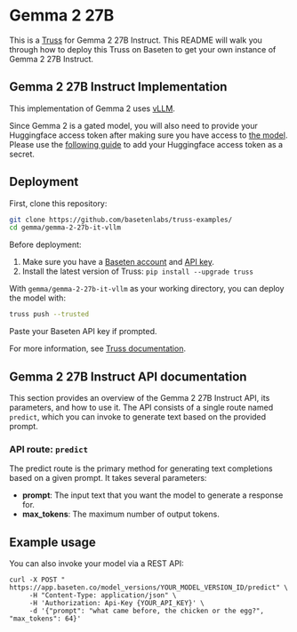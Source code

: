 # Gemma 2 27B

This is a [Truss](https://truss.baseten.co/) for Gemma 2 27B Instruct. This README will walk you through how to deploy this Truss on Baseten to get your own instance of Gemma 2 27B Instruct.

## Gemma 2 27B Instruct Implementation

This implementation of Gemma 2 uses [vLLM](https://github.com/vllm-project/vllm).

Since Gemma 2 is a gated model, you will also need to provide your Huggingface access token after making sure you have access to [the model](https://huggingface.co/google/gemma-2-27b-it). Please use the [following guide](https://docs.baseten.co/deploy/guides/secrets) to add your Huggingface access token as a secret.

## Deployment

First, clone this repository:

```sh
git clone https://github.com/basetenlabs/truss-examples/
cd gemma/gemma-2-27b-it-vllm
```

Before deployment:

1. Make sure you have a [Baseten account](https://app.baseten.co/signup) and [API key](https://app.baseten.co/settings/account/api_keys).
2. Install the latest version of Truss: `pip install --upgrade truss`

With `gemma/gemma-2-27b-it-vllm` as your working directory, you can deploy the model with:

```sh
truss push --trusted
```

Paste your Baseten API key if prompted.

For more information, see [Truss documentation](https://truss.baseten.co).

## Gemma 2 27B Instruct API documentation

This section provides an overview of the Gemma 2 27B Instruct API, its parameters, and how to use it. The API consists of a single route named  `predict`, which you can invoke to generate text based on the provided prompt.

### API route: `predict`

The predict route is the primary method for generating text completions based on a given prompt. It takes several parameters:

- __prompt__: The input text that you want the model to generate a response for.
- __max_tokens__: The maximum number of output tokens.

## Example usage

You can also invoke your model via a REST API:

```
curl -X POST " https://app.baseten.co/model_versions/YOUR_MODEL_VERSION_ID/predict" \
     -H "Content-Type: application/json" \
     -H 'Authorization: Api-Key {YOUR_API_KEY}' \
     -d '{"prompt": "what came before, the chicken or the egg?", "max_tokens": 64}'
```
